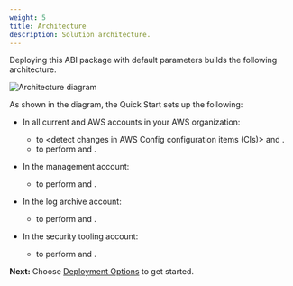 ```yaml
---
weight: 5
title: Architecture
description: Solution architecture.
---
```


Deploying this ABI package with default parameters builds the following architecture.

![Architecture diagram](/images/architecture.png)

As shown in the diagram, the Quick Start sets up the following:

* In all current and AWS accounts in your AWS organization:
    * <Amazon CloudWatch Events rules> to <detect changes in AWS Config configuration items (CIs)> and <trigger AWS Lambda functions>.
    * <Service> to perform <Action-1> and <Action-2>.

* In the management account:
    * <Service> to perform <Action-1> and <Action-2>.

* In the log archive account:
    * <Service> to perform <Action-1> and <Action-2>.

* In the security tooling account:
    * <Service> to perform <Action-1> and <Action-2>.

**Next:** Choose [Deployment Options](/deployment-options/index.html) to get started.